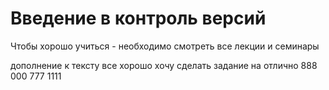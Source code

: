 # Введение в контроль версий
Чтобы хорошо учиться - необходимо смотреть все лекции и семинары


дополнение к тексту все хорошо
хочу сделать задание на отлично 888
000
777
1111
